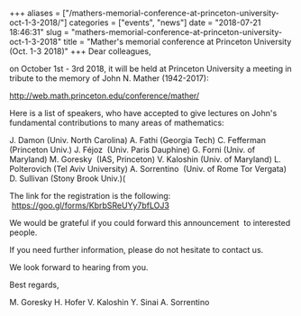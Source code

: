 +++
aliases = ["/mathers-memorial-conference-at-princeton-university-oct-1-3-2018/"]
categories = ["events", "news"]
date = "2018-07-21 18:46:31"
slug = "mathers-memorial-conference-at-princeton-university-oct-1-3-2018"
title = "Mather's memorial conference at Princeton University (Oct. 1-3 2018)"
+++
Dear colleagues,

on October 1st - 3rd 2018, it will be held at Princeton University a
meeting in tribute to the memory of John N. Mather (1942-2017):

<http://web.math.princeton.edu/conference/mather/>

Here is a list of speakers, who have accepted to give lectures on John's
fundamental contributions to many areas of mathematics:

J. Damon (Univ. North Carolina) A. Fathi (Georgia Tech) C. Fefferman
(Princeton Univ.) J. Féjoz  (Univ. Paris Dauphine) G. Forni (Univ. of
Maryland) M. Goresky  (IAS, Princeton) V. Kaloshin (Univ. of Maryland)
L. Polterovich (Tel Aviv University) A. Sorrentino  (Univ. of Rome Tor
Vergata) D. Sullivan (Stony Brook Univ.)(

The link for the registration is the following:
 <https://goo.gl/forms/KbrbSReUYy7bfLOJ3>

We would be grateful if you could forward this announcement  to
interested people.

If you need further information, please do not hesitate to contact us.

We look forward to hearing from you.

Best regards,

M. Goresky H. Hofer V. Kaloshin Y. Sinai A. Sorrentino

